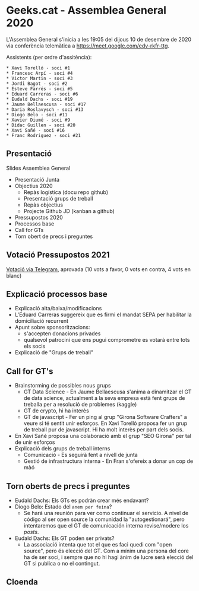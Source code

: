 # Geeks.cat - Assemblea General 2020 

L'Assemblea General s'inicia a les 19:05 del dijous 10 de desembre de 2020 via conferència telemàtica a https://meet.google.com/edv-rkfr-ttg.

Assistents (per ordre d'assitència):

    * Xavi Torelló - soci #1
    * Francesc Arpí - soci #4
    * Victor Martin - soci #3
    * Jordi Bagot - soci #2
    * Esteve Farrés - soci #5
    * Eduard Carreras - soci #6
    * Eudald Dachs - soci #19
    * Jaume Bellaescusa - soci #17
    * Daria Roslavysch - soci #13
    * Diogo Belo - soci #11
    * Xavier Diumé - soci #9
    * Dídac Guillen - soci #20
    * Xavi Sañé - soci #16
    * Franc Rodriguez - soci #21
    
## Presentació

Slides Assemblea General

- Presentació Junta
- Objectius 2020
    - Repàs logística (docu repo github)
    - Presentació grups de treball
    - Repàs objectius
    - Projecte Github JD (kanban a github)
- Pressupostos 2020
- Processos base
- Call for GTs
- Torn obert de precs i preguntes

## Votació Pressupostos 2021

[Votació via Telegram](https://t.me/c/1159982705/426), aprovada (10 vots a favor, 0 vots en contra, 4 vots en blanc)

## Explicació processos base

- Explicació alta/baixa/modificacions
- L'Eduard Carreras suggereix que es firmi el mandat SEPA per habilitar la domiciliació recurrent
- Apunt sobre sponsoritzacions:
    - s'accepten donacions privades
    - qualsevol patrocini que ens pugui comprometre es votarà entre tots els socis
- Explicació de "Grups de treball"

## Call for GT's

- Brainstorming de possibles nous grups
   - GT Data Science - En Jaume Bellaescusa s'anima a dinamitzar el GT de data science, actualment a la seva empresa està fent grups de treballa per a resolució de problemes (kaggle)
   - GT de crypto, hi ha interès
   - GT de javascript - Fer un ping al grup "Girona Software Crafters" a veure si té sentit unir esforços. En Xavi Torelló proposa fer un grup de treball pur de javascript. Hi ha molt interès per part dels socis.
- En Xavi Sañé proposa una colaboració amb el grup "SEO Girona" per tal de unir esforços
- Explicació dels grups de treball interns
    - Comunicació - Es seguirà fent a nivell de junta
    - Gestió de infrastructura interna - En Fran s'ofereix a donar un cop de màó
    
## Torn oberts de precs i preguntes

- Eudald Dachs: Els GTs es podràn crear més endavant?
- Diogo Belo: Estado del `anem per feina`? 
    - Se hará una reunión para ver como continuar el servicio. A nivel de código al ser open source la comunidad la "autogestionará", pero intentaremos que el GT de comunicación interna revise/modere los _posts_.
- Eudald Dachs: Els GT poden ser privats?
    - La associació intenta que tot el que es faci quedi com "open source", pero és elecció del GT. Com a mínim una persona del core ha de ser soci, i sempre que no hi hagi ànim de lucre serà elecció del GT si publica o no el contingut.

## Cloenda
